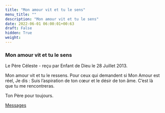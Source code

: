 ```yaml
---
title: "Mon amour vit et tu le sens"
menu_title: ""
description: "Mon amour vit et tu le sens"
date: 2022-06-01 06:00:01+00:63
draft: False
hidden: True
weight:
---
```

### Mon amour vit et tu le sens

Le Père Céleste - reçu par Enfant de Dieu le 28 Juillet 2013.

Mon amour vit et tu le ressens. Pour ceux qui demandent si Mon Amour est réel, Je dis : Suis l’aspiration de ton cœur et le désir de ton âme. C’est là que tu me rencontreras.

Ton Père pour toujours.

[Messages](/fr-contemporary-messages/fr-contemporary-messages-by-date-order/fr-contemporary-messages-2013)
